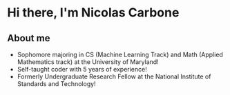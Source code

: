 # Hi there, I'm Nicolas Carbone

## About me
- Sophomore majoring in CS (Machine Learning Track) and Math (Applied Mathematics track) at the University of Maryland!
- Self-taught coder with 5 years of experience!
- Formerly Undergraduate Research Fellow at the National Institute of Standards and Technology!


<!--
**nico671/nico671** is a ✨ _special_ ✨ repository because its `README.md` (this file) appears on your GitHub profile.

Here are some ideas to get you started:

- 🔭 I’m currently working on ...
- 🌱 I’m currently learning ...
- 👯 I’m looking to collaborate on ...
- 🤔 I’m looking for help with ...
- 💬 Ask me about ...
- 📫 How to reach me: ...
- 😄 Pronouns: ...
- ⚡ Fun fact: ...
-->
